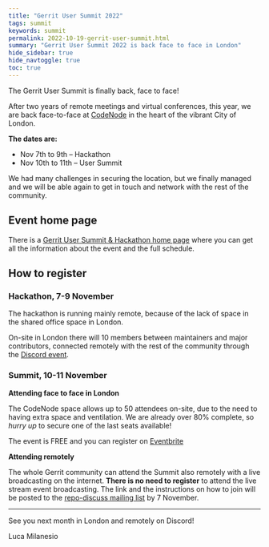 ```yaml
---
title: "Gerrit User Summit 2022"
tags: summit
keywords: summit
permalink: 2022-10-19-gerrit-user-summit.html
summary: "Gerrit User Summit 2022 is back face to face in London"
hide_sidebar: true
hide_navtoggle: true
toc: true
---
```


The Gerrit User Summit is finally back, face to face!

After two years of remote meetings and virtual conferences, this year, we are back face-to-face at
[CodeNode](https://www.codenode.live/) in the heart of the vibrant City of London.

**The dates are:**
- Nov 7th to 9th – Hackathon
- Nov 10th to 11th – User Summit

We had many challenges in securing the location, but we finally managed and we
will be able again to get in touch and network with the rest of the community.

## Event home page

There is a [Gerrit User Summit & Hackathon home page](https://gerrit.googlesource.com/summit/2022/+/refs/heads/master/index.md)
where you can get all the information about the event and the full schedule.

## How to register

### Hackathon, 7-9 November

The hackathon is running mainly remote, because of the lack of space in the shared
office space in London.

On-site in London there will 10 members between maintainers and major contributors,
connected remotely with the rest of the community through the
[Discord event](https://discord.gg/BYBECqT8?event=1027503668041363517).

### Summit, 10-11 November

**Attending face to face in London**

The CodeNode space allows up to 50 attendees on-site, due to the need to having extra
space and ventilation. We are already over 80% complete, so *hurry up* to secure one
of the last seats available!

The event is FREE and you can register on [Eventbrite](https://www.eventbrite.co.uk/e/gerrit-user-summit-2022-tickets-424995963367)

**Attending remotely**

The whole Gerrit community can attend the Summit also remotely with a live broadcasting
on the internet. **There is no need to register** to attend the live stream event
broadcasting. The link and the instructions on how to join will be posted to the
[repo-discuss mailing list](https://groups.google.com/g/repo-discuss) by 7 November.

---

See you next month in London and remotely on Discord!

Luca Milanesio
